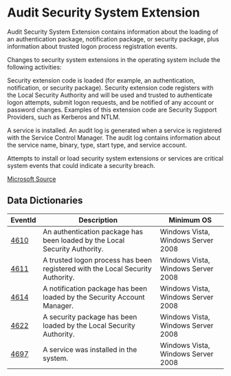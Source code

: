# Audit Security System Extension

Audit Security System Extension contains information about the loading of an authentication package, notification package, or security package, plus information about trusted logon process registration events.

Changes to security system extensions in the operating system include the following activities:

Security extension code is loaded (for example, an authentication, notification, or security package). Security extension code registers with the Local Security Authority and will be used and trusted to authenticate logon attempts, submit logon requests, and be notified of any account or password changes. Examples of this extension code are Security Support Providers, such as Kerberos and NTLM.

A service is installed. An audit log is generated when a service is registered with the Service Control Manager. The audit log contains information about the service name, binary, type, start type, and service account.

Attempts to install or load security system extensions or services are critical system events that could indicate a security breach.

[Microsoft Source](https://docs.microsoft.com/en-us/windows/security/threat-protection/auditing/audit-security-system-extension)

## Data Dictionaries

| EventId | Description | Minimum OS |
|--------|---------|-------|
| [4610](../../events/event-4610.md) | An authentication package has been loaded by the Local Security Authority. | Windows Vista, Windows Server 2008 |
| [4611](../../events/event-4611.md) | A trusted logon process has been registered with the Local Security Authority. | Windows Vista, Windows Server 2008 |
| [4614](../../events/event-4614.md) | A notification package has been loaded by the Security Account Manager. | Windows Vista, Windows Server 2008 |
| [4622](../../events/event-4622.md) | A security package has been loaded by the Local Security Authority. | Windows Vista, Windows Server 2008|
| [4697](../../events/event-4697.md) | A service was installed in the system. | Windows Vista, Windows Server 2008 |